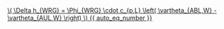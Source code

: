 <a href="/eco2_guide_center/1.%20ECO2%20Logic%20Guide/Hee1_Equation_List.html" class="equation-link" target="_blank" rel="noopener noreferrer">
  \( \Delta h_{WRG} = \Phi_{WRG} \cdot c_{p,L} \left( \vartheta_{ABL,W} - \vartheta_{AUL,W} \right) \) {{ auto_eq_number }}
</a>
